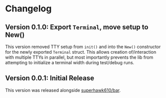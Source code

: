 # Changelog

## Version 0.1.0: Export `Terminal`, move setup to New()

This version removed TTY setup from `init()` and into the `New()` constructor
for the newly exported `Terminal` struct. This allows creation of/interaction with
multiple TTYs in parallel, but most importantly prevents the lib from attempting
to initialize a terminal width during test/debug runs.

## Version 0.0.1: Initial Release

This version was released alongside [superhawk610/bar](https://github.com/superhawk610/bar).
